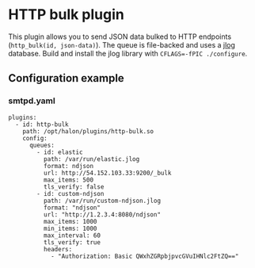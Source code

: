 # HTTP bulk plugin

This plugin allows you to send JSON data bulked to HTTP endpoints (```http_bulk(id, json-data)```). The queue is file-backed and uses a [jlog](https://github.com/omniti-labs/jlog) database. Build and install the jlog library with ```CFLAGS=-fPIC ./configure```.

## Configuration example

### smtpd.yaml

```
plugins:
  - id: http-bulk
    path: /opt/halon/plugins/http-bulk.so
    config:
      queues:
        - id: elastic
          path: /var/run/elastic.jlog
          format: ndjson
          url: http://54.152.103.33:9200/_bulk
          max_items: 500
          tls_verify: false
        - id: custom-ndjson
          path: /var/run/custom-ndjson.jlog
          format: "ndjson"
          url: "http://1.2.3.4:8080/ndjson"
          max_items: 1000
          min_items: 1000
          max_interval: 60
          tls_verify: true
          headers:
            - "Authorization: Basic QWxhZGRpbjpvcGVuIHNlc2FtZQ=="
```
